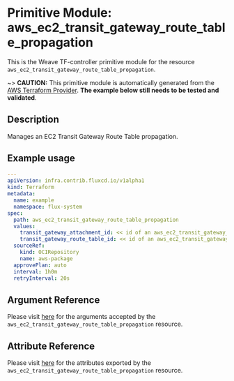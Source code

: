 
# Primitive Module: aws_ec2_transit_gateway_route_table_propagation

This is the Weave TF-controller primitive module for the resource `aws_ec2_transit_gateway_route_table_propagation`.

~> **CAUTION:** This primitive module is automatically generated from the [AWS Terraform Provider](https://registry.terraform.io/providers/hashicorp/aws/latest/docs/resources/ec2_transit_gateway_route_table_propagation). **The example below still needs to be tested and validated**.

## Description

Manages an EC2 Transit Gateway Route Table propagation.

## Example usage

```yaml
---
apiVersion: infra.contrib.fluxcd.io/v1alpha1
kind: Terraform
metadata:
  name: example
  namespace: flux-system
spec:
  path: aws_ec2_transit_gateway_route_table_propagation
  values:
    transit_gateway_attachment_id: << id of an aws_ec2_transit_gateway_vpc_attachment >>
    transit_gateway_route_table_id: << id of an aws_ec2_transit_gateway_route_table >>
  sourceRef:
    kind: OCIRepository
    name: aws-package
  approvePlan: auto
  interval: 1h0m
  retryInterval: 20s
```

## Argument Reference

Please visit [here](https://registry.terraform.io/providers/hashicorp/aws/latest/docs/resources/ec2_transit_gateway_route_table_propagation#argument-reference) for the arguments accepted by the `aws_ec2_transit_gateway_route_table_propagation` resource.

## Attribute Reference

Please visit [here](https://registry.terraform.io/providers/hashicorp/aws/latest/docs/resources/ec2_transit_gateway_route_table_propagation#attributes-reference) for the attributes exported by the `aws_ec2_transit_gateway_route_table_propagation` resource.
